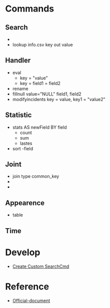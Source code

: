 # Commands
## Search
- 
- lookup info.csv key out value

## Handler
- eval 
  - key = "value"
  - key = field1 = field2
- rename
- fillnull value="NULL" field1, field2
- modifyincidents key = value, key1 = "value2"


## Statistic
- stats AS newField BY field
  - count
  - sum
  - lastes
- sort -field


## Joint
- join type common_key
- 
- 

## Appearence
- table

## Time


# Develop
- [Create Custom SearchCmd](https://dev.splunk.com/enterprise/docs/devtools/customsearchcommands/createcustomsearchcmd/)


# Reference
- [Official-document](https://dev.splunk.com/enterprise/docs/welcome/)
